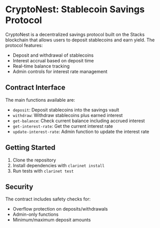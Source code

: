 # CryptoNest: Stablecoin Savings Protocol

CryptoNest is a decentralized savings protocol built on the Stacks blockchain that allows users to deposit stablecoins and earn yield. The protocol features:

- Deposit and withdrawal of stablecoins
- Interest accrual based on deposit time 
- Real-time balance tracking
- Admin controls for interest rate management

## Contract Interface

The main functions available are:
- `deposit`: Deposit stablecoins into the savings vault
- `withdraw`: Withdraw stablecoins plus earned interest
- `get-balance`: Check current balance including accrued interest
- `get-interest-rate`: Get the current interest rate
- `update-interest-rate`: Admin function to update the interest rate

## Getting Started

1. Clone the repository
2. Install dependencies with `clarinet install`
3. Run tests with `clarinet test`

## Security

The contract includes safety checks for:
- Overflow protection on deposits/withdrawals
- Admin-only functions
- Minimum/maximum deposit amounts